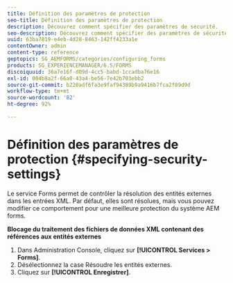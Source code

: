 ```yaml
---
title: Définition des paramètres de protection
seo-title: Définition des paramètres de protection
description: Découvrez comment spécifier des paramètres de sécurité.
seo-description: Découvrez comment spécifier des paramètres de sécurité.
uuid: 63ba7819-e4eb-4d28-8463-142ff4233a1e
contentOwner: admin
content-type: reference
geptopics: SG_AEMFORMS/categories/configuring_forms
products: SG_EXPERIENCEMANAGER/6.5/FORMS
discoiquuid: 36a7e16f-d09d-4cc5-babd-1ccadba76e16
exl-id: 004b8a2f-66a0-43a4-be56-7e42b703ebb2
source-git-commit: b220adf6fa3e9faf94389b9a9416b7fca2f89d9d
workflow-type: tm+mt
source-wordcount: '82'
ht-degree: 92%

---
```


# Définition des paramètres de protection {#specifying-security-settings}

Le service Forms permet de contrôler la résolution des entités externes dans les entrées XML. Par défaut, elles sont résolues, mais vous pouvez modifier ce comportement pour une meilleure protection du système AEM forms.

**Blocage du traitement des fichiers de données XML contenant des références aux entités externes**

1. Dans Administration Console, cliquez sur **[!UICONTROL Services > Forms]**.
1. Désélectionnez la case Résoudre les entités externes.
1. Cliquez sur **[!UICONTROL Enregistrer]**.
